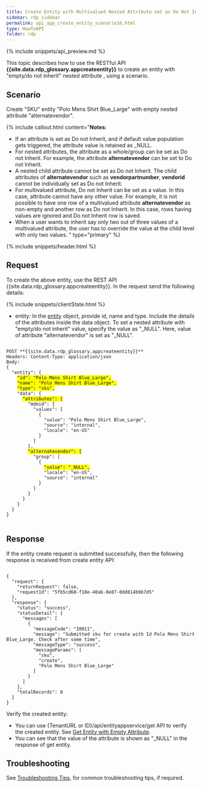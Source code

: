 ```yaml
---
title: Create Entity with Multivalued Nested Attribute set as Do Not Inherit
sidebar: rdp_sidebar
permalink: api_app_create_entity_scenario16.html
type: HowToAPI
folder: rdp
---
```


{% include snippets/api_preview.md %}

This topic describes how to use the RESTful API **{{site.data.rdp_glossary.appcreateentity}}** to create an entity with "empty/do not inherit" nested attribute , using a scenario. 

## Scenario

Create "SKU" entity "Polo Mens Shirt Blue_Large" with empty nested attribute "alternatevendor". 

{% include callout.html content="**Notes**:
* If an attribute is set as Do not Inherit, and if default value population gets triggered, the attribute value is retained as _NULL.
* For nested attributes, the attribute as a whole/group can be set as Do not Inherit. For example, the attribute **alternatevendor** can be set to Do not Inherit.
* A nested child attribute cannot be set as Do not Inherit. The child attributes of **alternatevendor** such as **vendorpartnumber**, **vendorid** cannot be individually set as Do not Inherit.
* For multivalued attribute, Do not Inherit can be set as a value. In this case, attribute cannot have any other value. For example, it is not possible to have one row of a multivalued attribute **alternatevendor** as non-empty and another row as Do not Inherit. In this case, rows having values are ignored and Do not Inherit row is saved.
* When a user wants to inherit say only two out of three values of a multivalued attribute, the user has to override the value at the child level with only two values. 
" type="primary" %}

{% include snippets/header.html %}

## Request

To create the above entity, use the REST API {{site.data.rdp_glossary.appcreateentity}}. In the request send the following details:
  
{% include snippets/clientState.html %}
* entity: In the [entity](api_entity_object_structure.html) object, provide id, name and type. Include the details of the attributes inside the data object. To set a nested attribute with "empty/do not inherit" value, specify the value as "_NULL". Here, value of attribute "alternatevendor" is set as "_NULL".

<pre>
<code>
POST **{{site.data.rdp_glossary.appcreateentity}}**
Headers: Content-Type: application/json
Body:
{
  "entity": {
    <span style="background-color: #FFFF00">"id": "Polo Mens Shirt Blue_Large",</span>
    <span style="background-color: #FFFF00">"name": "Polo Mens Shirt Blue_Large",</span>
    <span style="background-color: #FFFF00">"type": "sku",</span>
    "data": {
      <span style="background-color: #FFFF00">"attributes": {</span>
        "mdmid": {
          "values": [
            {
              "value": "Polo Mens Shirt Blue_Large",
              "source": "internal",
              "locale": "en-US"
            }
          ]
        },
        <span style="background-color: #FFFF00">"alternatevendor": {</span>
          "group": [
            {
              <span style="background-color: #FFFF00">"value": "_NULL",</span>
              "locale": "en-US",
              "source": "internal"
            }
          ]
        }
      }
    }
  }
}
</code>
</pre>


## Response

If the entity create request is submitted successfully, then the following response is received from create entity API:

<pre><code>
{
  "request": {
    "returnRequest": false,
    "requestId": "5fb5cd68-f18e-40ab-8e87-0dd814b9b7d5"
  },
  "response": {
    "status": "success",
    "statusDetail": {
      "messages": [
        {
          "messageCode": "I0011",
          "message": "Submitted sku for create with Id Polo Mens Shirt Blue_Large. Check after some time",
          "messageType": "success",
          "messageParams": [
            "sku",
            "create",
            "Polo Mens Shirt Blue_Large"
          ]
        }
      ]
    },
    "totalRecords": 0
  }
}
</code></pre> 

Verify the created entity:<br>
* You can use {TenantURL or ID}/api/entityappservice/get API to verify the created entity. See [Get Entity with Empty Attribute](api_app_get_entity_scenario27.html).
* You can see that the value of the attribute is shown as "_NULL" in the response of get entity.

## Troubleshooting

See [Troubleshooting Tips](api_troubleshooting_tips.html), for common troubleshooting tips, if required.
